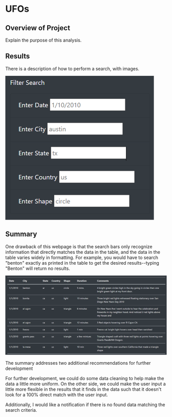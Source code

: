 # UFOs

## Overview of Project

Explain the purpose of this analysis.

## Results

There is a description of how to perform a search, with images.

![search input](https://github.com/cewarkentin/UFOs/blob/main/search%20input.png)

## Summary

One drawback of this webpage is that the search bars only recognize information that directly matches the data in the table, and the data in the table varies widely in formatting. For example, you would have to search "benton" exactly as printed in the table to get the desired results--typing "Benton" will return no results.

![data example](https://github.com/cewarkentin/UFOs/blob/main/data%20example.png)

The summary addresses two additional recommendations for further development

For further development, we could do some data cleaning to help make the data a little more uniform. On the other side, we could make the user input a little more flexible in the results that it finds in the data such that it doesn't look for a 100% direct match with the user input.

Additionally, I would like a notification if there is no found data matching the search criteria.
